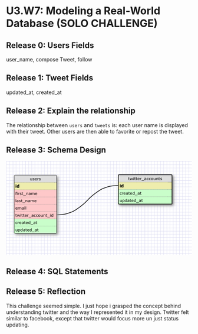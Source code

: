 # U3.W7: Modeling a Real-World Database (SOLO CHALLENGE)

## Release 0: Users Fields
 user_name, compose Tweet, follow 

## Release 1: Tweet Fields
updated_at, created_at

## Release 2: Explain the relationship
The relationship between `users` and `tweets` is: 
each user name is displayed with their tweet. Other users are then able to favorite or repost the tweet.

## Release 3: Schema Design
<!-- Include your image (inline) of your schema -->
 <img src="https://github.com/Spiritninja66/phase_0_unit_3/blob/master/week_7/3_model_one_to_many_solo_challenge/img/solo.jpg">

## Release 4: SQL Statements
<!-- Include your SQL Statements. How can you make markdown files show blocks of code? -->

## Release 5: Reflection
This challenge seemed simple. I just hope i grasped the concept behind understanding twitter 
and the way I represented it in my design. Twitter felt similar to facebook, except that twitter would focus more un just status updating. 
